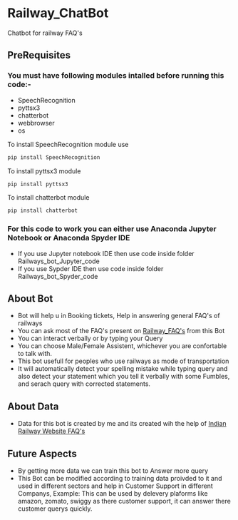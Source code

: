 # Railway_ChatBot
Chatbot for railway FAQ's
## PreRequisites
### You must have following modules intalled before running this code:-
- SpeechRecognition
- pyttsx3
- chatterbot
- webbrowser
- os

To install SpeechRecognition module use
```python
pip install SpeechRecognition
```

To install pyttsx3 module
```python
pip install pyttsx3
```

To install chatterbot module
```python
pip install chatterbot 
```

### For this code to work you can either use Anaconda Jupyter Notebook or Anaconda Spyder IDE
- If you use Jupyter notebook IDE then use code inside folder Railways_bot_Jupyter_code 
- If you use Sypder IDE then use code inside folder Railways_bot_Spyder_code


## About Bot
- Bot will help u in Booking tickets, Help in answering general FAQ's of railways 
- You can ask most of the FAQ's present on [Railway_FAQ's](https://indianrailways.info/) from this Bot
- You can interact verbally or by typing your Query
- You can choose Male/Female Assistent, whichever you are confortable to talk with.
- This bot usefull for peoples who use railways as mode of transportation
- It will automatically detect your spelling mistake while typing query and also detect your statement which you tell it verbally with some Fumbles, and serach query with corrected statements.

## About Data
- Data for this bot is created by me and its created wih the help of [Indian Railway Website FAQ's](https://indianrailways.info/)
## Future Aspects
- By getting more data we can train this bot to Answer more query 
- This Bot can be modified according to training data proivded to it and used in different sectors and help in Customer Support in different Companys, Example: This can be used by delevery plaforms like amazon, zomato, swiggy as there customer support, it can answer there customer querys quickly.

